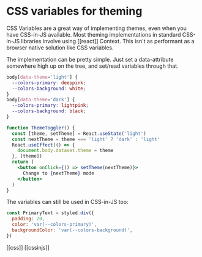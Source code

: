 # CSS variables for theming

CSS Variables are a great way of implementing themes, even when you have CSS-in-JS available. Most theming implementations in standard CSS-in-JS libraries involve using [[react]] Context. This isn't as performant as a browser native solution like CSS variables.

The implementation can be pretty simple. Just set a data-attribute somewhere high up on the tree, and set/read variables through that.

```css
body[data-theme='light'] {
  --colors-primary: deeppink;
  --colors-background: white;
}
body[data-theme='dark'] {
  --colors-primary: lightpink;
  --colors-background: black;
}
```

```jsx
function ThemeToggler() {
  const [theme, setTheme] = React.useState('light')
  const nextTheme = theme === 'light' ? 'dark' : 'light'
  React.useEffect(() => {
    document.body.dataset.theme = theme
  }, [theme])
  return (
    <button onClick={() => setTheme(nextTheme)}>
      Change to {nextTheme} mode
    </button>
  )
}
```

The variables can still be used in CSS-in-JS too:
```jsx
const PrimaryText = styled.div({
  padding: 20,
  color: 'var(--colors-primary)',
  backgroundColor: 'var(--colors-background)',
})
```

[[css]]
[[cssinjs]]